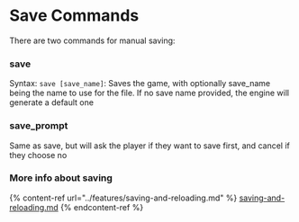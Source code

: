 # Save Commands

There are two commands for manual saving:

### save

Syntax: `save [save_name]`: Saves the game, with optionally save\_name being the name to use for the file. If no save name provided, the engine will generate a default one

### save\_prompt

Same as save, but will ask the player if they want to save first, and cancel if they choose no

### More info about saving

{% content-ref url="../features/saving-and-reloading.md" %}
[saving-and-reloading.md](../features/saving-and-reloading.md)
{% endcontent-ref %}
